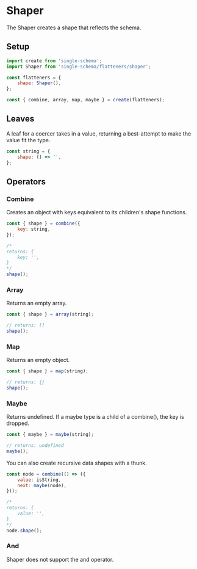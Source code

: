 # Shaper

The Shaper creates a shape that reflects the schema.

## Setup
```javascript
import create from 'single-schema';
import Shaper from 'single-schema/flatteners/shaper';

const flatteners = {
	shape: Shaper(),
};

const { combine, array, map, maybe } = create(flatteners);
```

## Leaves
A leaf for a coercer takes in a value, returning a best-attempt to make the value fit the type.

```javascript
const string = {
	shape: () => '',
};
```

## Operators

### Combine

Creates an object with keys equivalent to its children's shape functions.

```javascript
const { shape } = combine({
	key: string,
});

/*
returns: {
	key: '',
}
*/
shape();

```

### Array

Returns an empty array.

```javascript
const { shape } = array(string);

// returns: []
shape();
```

### Map

Returns an empty object.

```javascript
const { shape } = map(string);

// returns: {}
shape();
```

### Maybe

Returns undefined. If a maybe type is a child of a combine(), the key is dropped.

```javascript
const { maybe } = maybe(string);

// returns: undefined
maybe();
```

You can also create recursive data shapes with a thunk.

```javascript
const node = combine(() => ({
	value: isString,
	next: maybe(node),
}));

/*
returns: {
	value: '',
}
*/
node.shape();
```

### And

Shaper does not support the and operator. 